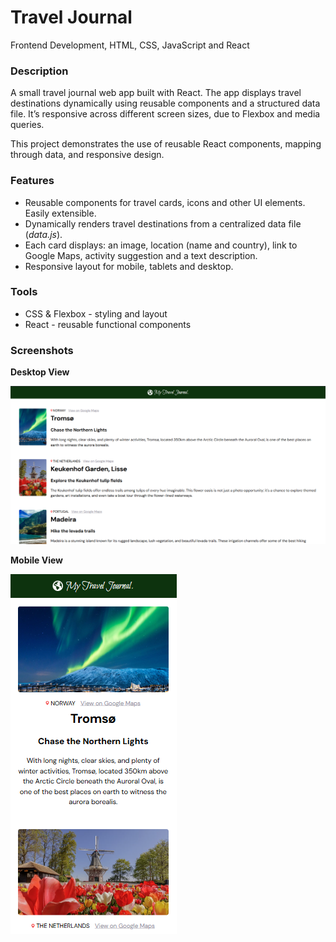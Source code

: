 # Travel Journal
Frontend Development, HTML, CSS, JavaScript and React


### Description
A small travel journal web app built with React. The app displays travel destinations dynamically using reusable components and a structured data file. It’s responsive across different screen sizes, due to Flexbox and media queries.

This project demonstrates the use of reusable React components, mapping through data, and responsive design.


### Features
* Reusable components for travel cards, icons and other UI elements. Easily extensible.
* Dynamically renders travel destinations from a centralized data file (*data.js*).
* Each card displays: an image, location (name and country), link to Google Maps, activity suggestion and a text description.
* Responsive layout for mobile, tablets and desktop.


### Tools
* CSS & Flexbox - styling and layout
* React - reusable functional components 


### Screenshots
**Desktop View**

![Desktop View](screenshots/Desktop.PNG)

**Mobile View**  

![Mobile View](screenshots/Mobile.PNG)

